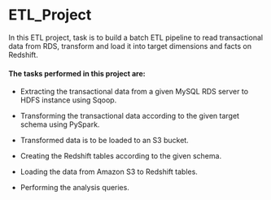 # ETL_Project
In this ETL project, task is to build a batch ETL pipeline to read transactional data from RDS, transform and load it into target dimensions and facts on Redshift. 
#### The tasks performed in this project are:
- Extracting the transactional data from a given MySQL RDS server to HDFS instance using Sqoop.

- Transforming the transactional data according to the given target schema using PySpark. 

- Transformed data is to be loaded to an S3 bucket.

- Creating the Redshift tables according to the given schema.

- Loading the data from Amazon S3 to Redshift tables.

- Performing the analysis queries.